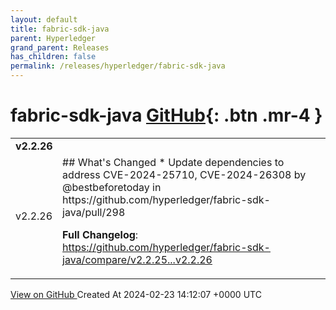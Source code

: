 ```yaml
---
layout: default
title: fabric-sdk-java
parent: Hyperledger
grand_parent: Releases
has_children: false
permalink: /releases/hyperledger/fabric-sdk-java
---
```


# fabric-sdk-java <span class="fs-3 right-align">[GitHub](https://github.com/hyperledger/fabric-sdk-java){: .btn .mr-4 }</span>


<div>
    <table>
        <tr>
            <td colspan="2">
                <b>
                    v2.2.26
                </b>
            </td>
        </tr>
        <tr>
            <td>
                <span class="chip">
                    v2.2.26
                </span>
            </td>
            <td>
                ## What's Changed
* Update dependencies to address CVE-2024-25710, CVE-2024-26308 by @bestbeforetoday in https://github.com/hyperledger/fabric-sdk-java/pull/298


**Full Changelog**: https://github.com/hyperledger/fabric-sdk-java/compare/v2.2.25...v2.2.26
            </td>
        </tr>
    </table>
    <a href="https://github.com/hyperledger/fabric-sdk-java/releases/tag/v2.2.26" class=".btn">
        View on GitHub
    </a>
    <span class="right-align">
        Created At 2024-02-23 14:12:07 +0000 UTC
    </span>
</div>

